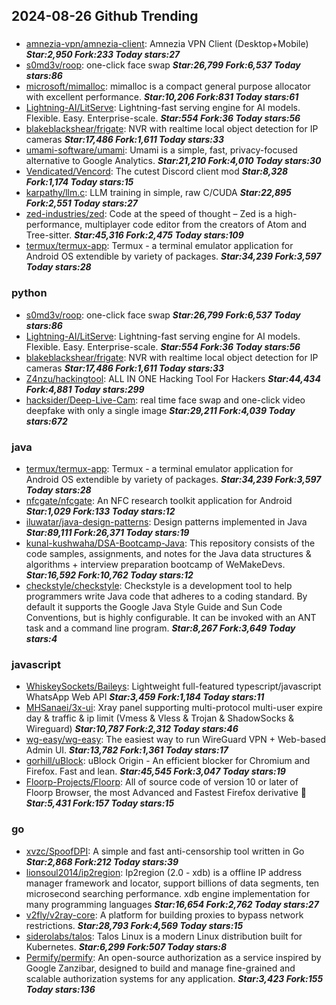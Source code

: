 ## 2024-08-26 Github Trending

### 
* [amnezia-vpn/amnezia-client](https://github.com/amnezia-vpn/amnezia-client): Amnezia VPN Client (Desktop+Mobile) ***Star:2,950 Fork:233 Today stars:27***
* [s0md3v/roop](https://github.com/s0md3v/roop): one-click face swap ***Star:26,799 Fork:6,537 Today stars:86***
* [microsoft/mimalloc](https://github.com/microsoft/mimalloc): mimalloc is a compact general purpose allocator with excellent performance. ***Star:10,206 Fork:831 Today stars:61***
* [Lightning-AI/LitServe](https://github.com/Lightning-AI/LitServe): Lightning-fast serving engine for AI models. Flexible. Easy. Enterprise-scale. ***Star:554 Fork:36 Today stars:56***
* [blakeblackshear/frigate](https://github.com/blakeblackshear/frigate): NVR with realtime local object detection for IP cameras ***Star:17,486 Fork:1,611 Today stars:33***
* [umami-software/umami](https://github.com/umami-software/umami): Umami is a simple, fast, privacy-focused alternative to Google Analytics. ***Star:21,210 Fork:4,010 Today stars:30***
* [Vendicated/Vencord](https://github.com/Vendicated/Vencord): The cutest Discord client mod ***Star:8,328 Fork:1,174 Today stars:15***
* [karpathy/llm.c](https://github.com/karpathy/llm.c): LLM training in simple, raw C/CUDA ***Star:22,895 Fork:2,551 Today stars:27***
* [zed-industries/zed](https://github.com/zed-industries/zed): Code at the speed of thought – Zed is a high-performance, multiplayer code editor from the creators of Atom and Tree-sitter. ***Star:45,316 Fork:2,475 Today stars:109***
* [termux/termux-app](https://github.com/termux/termux-app): Termux - a terminal emulator application for Android OS extendible by variety of packages. ***Star:34,239 Fork:3,597 Today stars:28***

### python
* [s0md3v/roop](https://github.com/s0md3v/roop): one-click face swap ***Star:26,799 Fork:6,537 Today stars:86***
* [Lightning-AI/LitServe](https://github.com/Lightning-AI/LitServe): Lightning-fast serving engine for AI models. Flexible. Easy. Enterprise-scale. ***Star:554 Fork:36 Today stars:56***
* [blakeblackshear/frigate](https://github.com/blakeblackshear/frigate): NVR with realtime local object detection for IP cameras ***Star:17,486 Fork:1,611 Today stars:33***
* [Z4nzu/hackingtool](https://github.com/Z4nzu/hackingtool): ALL IN ONE Hacking Tool For Hackers ***Star:44,434 Fork:4,881 Today stars:299***
* [hacksider/Deep-Live-Cam](https://github.com/hacksider/Deep-Live-Cam): real time face swap and one-click video deepfake with only a single image ***Star:29,211 Fork:4,039 Today stars:672***

### java
* [termux/termux-app](https://github.com/termux/termux-app): Termux - a terminal emulator application for Android OS extendible by variety of packages. ***Star:34,239 Fork:3,597 Today stars:28***
* [nfcgate/nfcgate](https://github.com/nfcgate/nfcgate): An NFC research toolkit application for Android ***Star:1,029 Fork:133 Today stars:12***
* [iluwatar/java-design-patterns](https://github.com/iluwatar/java-design-patterns): Design patterns implemented in Java ***Star:89,111 Fork:26,371 Today stars:19***
* [kunal-kushwaha/DSA-Bootcamp-Java](https://github.com/kunal-kushwaha/DSA-Bootcamp-Java): This repository consists of the code samples, assignments, and notes for the Java data structures & algorithms + interview preparation bootcamp of WeMakeDevs. ***Star:16,592 Fork:10,762 Today stars:12***
* [checkstyle/checkstyle](https://github.com/checkstyle/checkstyle): Checkstyle is a development tool to help programmers write Java code that adheres to a coding standard. By default it supports the Google Java Style Guide and Sun Code Conventions, but is highly configurable. It can be invoked with an ANT task and a command line program. ***Star:8,267 Fork:3,649 Today stars:4***

### javascript
* [WhiskeySockets/Baileys](https://github.com/WhiskeySockets/Baileys): Lightweight full-featured typescript/javascript WhatsApp Web API ***Star:3,459 Fork:1,184 Today stars:11***
* [MHSanaei/3x-ui](https://github.com/MHSanaei/3x-ui): Xray panel supporting multi-protocol multi-user expire day & traffic & ip limit (Vmess & Vless & Trojan & ShadowSocks & Wireguard) ***Star:10,787 Fork:2,312 Today stars:46***
* [wg-easy/wg-easy](https://github.com/wg-easy/wg-easy): The easiest way to run WireGuard VPN + Web-based Admin UI. ***Star:13,782 Fork:1,361 Today stars:17***
* [gorhill/uBlock](https://github.com/gorhill/uBlock): uBlock Origin - An efficient blocker for Chromium and Firefox. Fast and lean. ***Star:45,545 Fork:3,047 Today stars:19***
* [Floorp-Projects/Floorp](https://github.com/Floorp-Projects/Floorp): All of source code of version 10 or later of Floorp Browser, the most Advanced and Fastest Firefox derivative 🦊 ***Star:5,431 Fork:157 Today stars:15***

### go
* [xvzc/SpoofDPI](https://github.com/xvzc/SpoofDPI): A simple and fast anti-censorship tool written in Go ***Star:2,868 Fork:212 Today stars:39***
* [lionsoul2014/ip2region](https://github.com/lionsoul2014/ip2region): Ip2region (2.0 - xdb) is a offline IP address manager framework and locator, support billions of data segments, ten microsecond searching performance. xdb engine implementation for many programming languages ***Star:16,654 Fork:2,762 Today stars:27***
* [v2fly/v2ray-core](https://github.com/v2fly/v2ray-core): A platform for building proxies to bypass network restrictions. ***Star:28,793 Fork:4,569 Today stars:15***
* [siderolabs/talos](https://github.com/siderolabs/talos): Talos Linux is a modern Linux distribution built for Kubernetes. ***Star:6,299 Fork:507 Today stars:8***
* [Permify/permify](https://github.com/Permify/permify): An open-source authorization as a service inspired by Google Zanzibar, designed to build and manage fine-grained and scalable authorization systems for any application. ***Star:3,423 Fork:155 Today stars:136***
